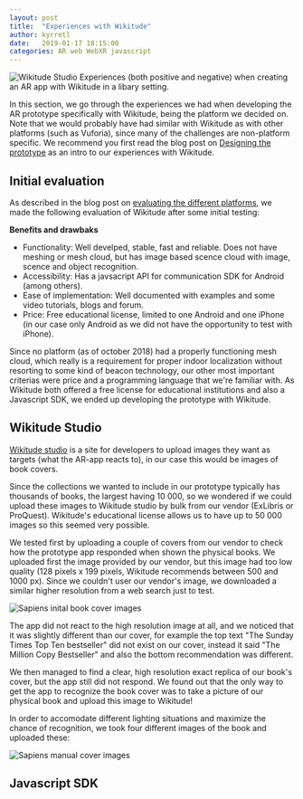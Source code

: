 ```yaml
---
layout: post
title:  "Experiences with Wikitude"
author: kyrretl
date:   2019-01-17 18:15:00
categories: AR web WebXR javascript
---
```


![Wikitude Studio](https://scriptotek.github.io/ar-project/assets/wikitude_studio.png "Images of book covers and location targets in Wikitude Studio")
Experiences (both positive and negative) when creating an AR app with Wikitude in a libary setting.
<!-- more -->

In this section, we go through the experiences we had when developing the AR prototype specifically with Wikitude, being the platform we decided on. Note that we would probably have had similar with Wikitude as with other platforms (such as Vuforia), since many of the challenges are non-platform specific. We recommend you first read the blog post on [Designing the prototype](https://scriptotek.github.io/ar-project/blog/2019/01/17/wikitude.html) as an intro to our experiences with Wikitude.

## Initial evaluation

As described in the blog post on [evaluating the different platforms](https://scriptotek.github.io/ar-project/platform-evaluation/), we made the following evaluation of Wikitude after some initial testing:

**Benefits and drawbaks** 
* Functionality: Well develped, stable, fast and reliable. Does not have meshing or mesh cloud, but has image based scence cloud with image, scence and object recognition.
* Accessibility: Has a javsacript API for communication SDK for Android (among others).
* Ease of implementation: Well documented with examples and some video tutorials, blogs and forum.
* Price: Free educational license, limited to one Android and one iPhone (in our case only Android as we did not have the opportunity to test with iPhone).

Since no platform (as of october 2018) had a properly functioning mesh cloud, which really is a requirement for proper indoor localization without resorting to some kind of beacon technology, our other most important criterias were price and a programming language that we're familiar with. As Wikitude both offered a free license for educational institutions and also a Javascript SDK, we ended up developing the prototype with Wikitude.

## Wikitude Studio

[Wikitude studio](https://www.wikitude.com/external/doc/documentation/studio/introduction.html#introduction-to-studio) is a site for developers to upload images they want as targets (what the AR-app reacts to), in our case this would be images of book covers.

Since the collections we wanted to include in our prototype typically has thousands of books, the largest having 10 000, so we wondered if we could upload these images to Wikitude studio by bulk from our vendor (ExLibris or ProQuest). Wikitude's educational license allows us to have up to 50 000 images so this seemed very possible. 

We tested first by uploading a couple of covers from our vendor to check how the prototype app responded when shown the physical books.
We uploaded first the image provided by our vendor, but this image had too low quality (128 pixels x 199 pixels, Wikitude recommends between 500 and 1000 px). Since we couldn't user our vendor's image, we downloaded a similar higher resolution from a web search just to test. 

![Sapiens inital book cover images](https://scriptotek.github.io/ar-project/assets/sapiens_bad_covers.png)


The app did not react to the high resolution image at all, and we noticed that it was slightly different than our cover, for example the top text "The Sunday Times Top Ten bestseller" did not exist on our cover, instead it said "The Million Copy Bestseller" and also the bottom recommendation was different.

We then managed to find a clear, high resolution exact replica of our book's cover, but the app still did not respond. We found out that the only way to get the app to recognize the book cover was to take a picture of our physical book and upload this image to Wikitude!

In order to accomodate different lighting situations and maximize the chance of recognition, we took four different images of the book and uploaded these:

![Sapiens manual cover images](https://scriptotek.github.io/ar-project/assets/sapiens_all_real_covers.png)


## Javascript SDK



